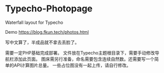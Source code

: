 # Typecho-Photopage
Waterfall layout for Typecho

Demo
https://blog.fkun.tech/photos.html

写中文算了，半成品就不拿去丢脸了。

需要一定PHP基础完成部署。
文件放在Typecho主题根目录下，需要手动修改导航栏添加此页面。
图床需另行准备，命名需要包含连续自然数。还需要写一个简单的API计算图片总量。
一些占位图没有一起上传，请自行修改。
